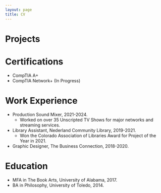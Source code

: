 ```yaml
---
layout: page
title: CV
--- 
```

# Projects



# Certifications
- CompTIA A+
- CompTIA Network+ (In Progress)


# Work Experience
- Production Sound Mixer, 2021-2024.
    - Worked on over 35 Unscripted TV Shows for major networks and streaming services.
- Library Assistant, Nederland Community Library, 2019-2021.
    - Won the Colorado Association of Libraries Award for Project of the Year in 2021.
- Graphic Designer, The Business Connection, 2018-2020.


# Education
- MFA in The Book Arts, University of Alabama, 2017.
- BA in Philosophy, University of Toledo, 2014.


